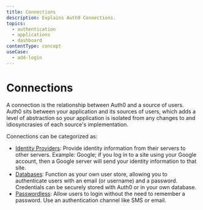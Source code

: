 ```yaml
---
title: Connections
description: Explains Auth0 Connections.
topics:
  - authentication
  - applications
  - dashboard
contentType: concept
useCase:
  - add-login
---
```

# Connections

A connection is the relationship between Auth0 and a source of users. Auth0 sits between your application and its sources of users, which adds a level of abstraction so your application is isolated from any changes to and idiosyncrasies of each source's implementation.

Connections can be categorized as:

- [Identity Providers](/connections/concept/identity-provider): Provide identity information from their servers to other servers. Example: Google; if you log in to a site using your Google account, then a Google server will send your identity information to that site.
- [Databases](/connections/concept/database-connection): Function as your own user store, allowing you to authenticate users with an email (or username) and a password. Credentials can be securely stored with Auth0 or in your own database.
- [Passwordless](/connections/concept/passwordless): Allow users to login without the need to remember a password. Use an authentication channel like SMS or email. 
